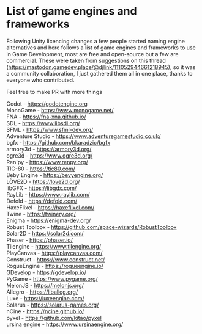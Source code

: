 # List of game engines and frameworks

Following Unity licencing changes a few people started naming engine alternatives and here follows a list of game engines and frameworks to use in Game Development, most are free and open-source but a few are commercial. These were taken from suggestions on this thread (https://mastodon.gamedev.place/@djlink/111052944661218945), so it was a community collaboration, I just gathered them all in one place, thanks to everyone who contributed.  

Feel free to make PR with more things  
  
  
Godot - https://godotengine.org  
MonoGame - https://www.monogame.net/  
FNA - https://fna-xna.github.io/  
SDL - https://www.libsdl.org/  
SFML - https://www.sfml-dev.org/  
Adventure Studio - https://www.adventuregamestudio.co.uk/  
bgfx - https://github.com/bkaradzic/bgfx  
armory3d - https://armory3d.org/  
ogre3d - https://www.ogre3d.org/  
Ren'py - https://www.renpy.org/  
TIC-80 - https://tic80.com/  
Beby Engine - https://bevyengine.org/  
LÖVE2D - https://love2d.org/  
libGFX - https://libgdx.com/  
RayLib - https://www.raylib.com/  
Defold - https://defold.com/  
HaxeFlixel - https://haxeflixel.com/  
Twine - https://twinery.org/  
Enigma - https://enigma-dev.org/  
Robust Toolbox - https://github.com/space-wizards/RobustToolbox  
Solar2D - https://solar2d.com/  
Phaser - https://phaser.io/  
Tilengine - https://www.tilengine.org/  
PlayCanvas - https://playcanvas.com/  
Construct - https://www.construct.net/  
RogueEngine - https://rogueengine.io/  
GDevelop - https://gdevelop.io/  
PyGame - https://www.pygame.org/  
MelonJS - https://melonjs.org/  
Allegro - https://liballeg.org/  
Luxe - https://luxeengine.com/  
Solarus - https://solarus-games.org/  
nCine - https://ncine.github.io/  
pyxel - https://github.com/kitao/pyxel  
ursina engine - https://www.ursinaengine.org/  

